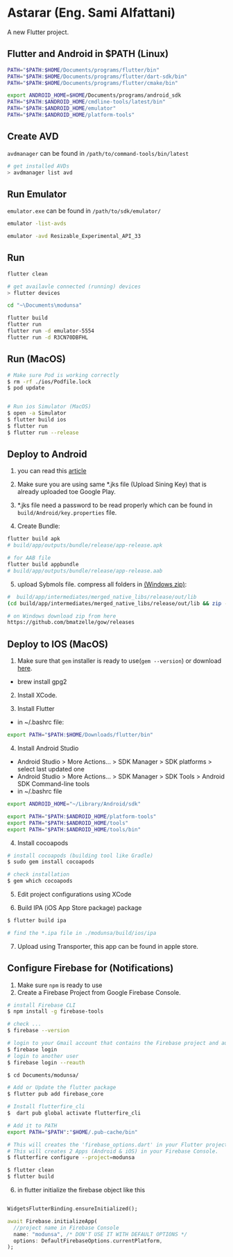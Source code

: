 # Astarar (Eng. Sami Alfattani)

A new Flutter project.

## Flutter and Android in $PATH (Linux)
```bash
PATH="$PATH:$HOME/Documents/programs/flutter/bin"
PATH="$PATH:$HOME/Documents/programs/flutter/dart-sdk/bin"
PATH="$PATH:$HOME/Documents/programs/flutter/cmake/bin"

export ANDROID_HOME=$HOME/Documents/programs/android_sdk
PATH="$PATH:$ANDROID_HOME/cmdline-tools/latest/bin"
PATH="$PATH:$ANDROID_HOME/emulator"
PATH="$PATH:$ANDROID_HOME/platform-tools"
```

## Create AVD
`avdmanager` can be found in `/path/to/command-tools/bin/latest`

```bash
# get installed AVDs
> avdmanager list avd 
```

## Run Emulator
`emulator.exe` can be found in `/path/to/sdk/emulator/`

```bash
emulator -list-avds

emulator -avd Resizable_Experimental_API_33

```


## Run
```bash
flutter clean

# get availavle connected (running) devices
> flutter devices

cd "~\Documents\modunsa"

flutter build
flutter run
flutter run -d emulator-5554 
flutter run -d R3CN70DBFHL
```

## Run (MacOS)

```bash
# Make sure Pod is working correctly
$ rm -rf ./ios/Podfile.lock
$ pod update


# Run ios Simulator (MacOS)
$ open -a Simulator
$ flutter build ios
$ flutter run
$ flutter run --release
```


## Deploy to Android
1. you can read this [article](https://docs.flutter.dev/deployment/android)
2. Make sure you are using same *.jks file (Upload Sining Key) that is already uploaded toe Google Play.
3. *.jks file need a password to be read properly which can be found in `build/Android/key.properties` file.

4. Create Bundle:
```bash
flutter build apk
# build/app/outputs/bundle/release/app-release.apk

# for AAB file
flutter build appbundle
# build/app/outputs/bundle/release/app-release.aab
```

5. upload Sybmols file. compress all folders in [(Windows zip)](https://github.com/bmatzelle/gow/releases):
```bash
#  build/app/intermediates/merged_native_libs/release/out/lib
(cd build/app/intermediates/merged_native_libs/release/out/lib && zip -r ../../../../../../app/outputs/bundle/release/symbols.zip *)

# on Windows download zip from here 
https://github.com/bmatzelle/gow/releases
```

## Deploy to IOS (MacOS)

1. Make sure that `gem` installer is ready to use(`gem --version`) or download [here](https://www.ruby-lang.org/en/downloads/).
- brew install gpg2

2. Install XCode.

3. Install Flutter
- in ~/.bashrc file: 
```bash
export PATH="$PATH:$HOME/Downloads/flutter/bin"
```

4. Install Android Studio
- Android Studio > More Actions... > SDK Manager > SDK platforms > select last updated one
- Android Studio > More Actions... > SDK Manager > SDK Tools > Android SDK Command-line tools 
- in ~/.bashrc file
```bash
export ANDROID_HOME="~/Library/Android/sdk"

export PATH="$PATH:$ANDROID_HOME/platform-tools"
export PATH="$PATH:$ANDROID_HOME/tools"
export PATH="$PATH:$ANDROID_HOME/tools/bin"

```


4. Install cocoapods
```bash
# install cocoapods (building tool like Gradle)
$ sudo gem install cocoapods

# check installation 
$ gem which cocoapods
```
5. Edit project configurations using XCode

6. Build IPA (iOS App Store package) package
```bash
$ flutter build ipa

# find the *.ipa file in ./modunsa/build/ios/ipa
```
7. Upload using Transporter, this app can be found in apple store.

## Configure Firebase for (Notifications)
1. Make sure `npm` is ready to use
2. Create a Firebase Project from Google Firebase Console.
```bash
# install Firebase CLI
$ npm install -g firebase-tools

# check ...
$ firebase --version

# login to your Gmail account that contains the Firebase project and authorize it.
$ firebase login 
# login to another user
$ firebase login --reauth

$ cd Documents/modunsa/

# Add or Update the flutter package 
$ flutter pub add firebase_core

# Install flutterfire_cli 
$  dart pub global activate flutterfire_cli

# Add it to PATH
export PATH="$PATH":"$HOME/.pub-cache/bin"

# This will creates the 'firebase_options.dart' in your Flutter project.
# This will creates 2 Apps (Android & iOS) in your Firebase Console.
$ flutterfire configure --project=modunsa

$ flutter clean
$ flutter build
```

6. in flutter initialize the firebase object like this
```dart

WidgetsFlutterBinding.ensureInitialized();

await Firebase.initializeApp(
  //project name in Firebase Console
  name: "modunsa", /* DON'T USE IT WITH DEFAULT OPTIONS */
  options: DefaultFirebaseOptions.currentPlatform,
);

```

